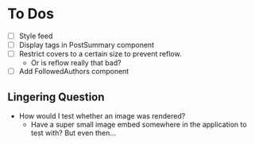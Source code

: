 # To Dos
- [ ] Style feed
- [ ] Display tags in PostSummary component
- [ ] Restrict covers to a certain size to prevent reflow.
  - Or is reflow really that bad?
- [ ] Add FollowedAuthors component

## Lingering Question
- How would I test whether an image was rendered?
  - Have a super small image embed somewhere in the application to test with? But even then...
